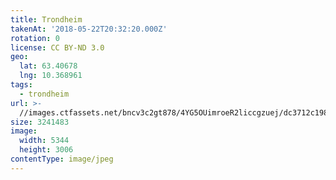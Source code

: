 ```yaml
---
title: Trondheim
takenAt: '2018-05-22T20:32:20.000Z'
rotation: 0
license: CC BY-ND 3.0
geo:
  lat: 63.40678
  lng: 10.368961
tags:
  - trondheim
url: >-
  //images.ctfassets.net/bncv3c2gt878/4YG5OUimroeR2liccgzuej/dc3712c1985d8cf6c918eec48539fb19/trondheim_28413707138_o
size: 3241483
image:
  width: 5344
  height: 3006
contentType: image/jpeg
---
```


